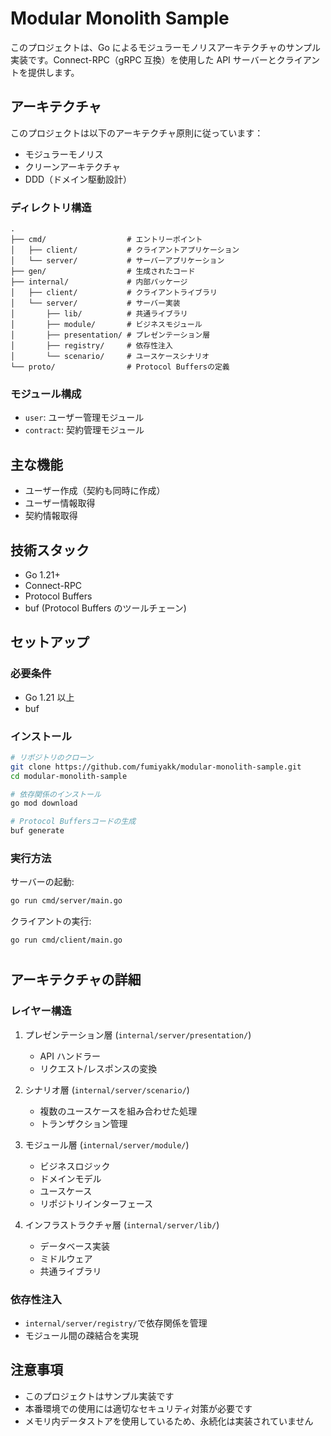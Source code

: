 # Modular Monolith Sample

このプロジェクトは、Go によるモジュラーモノリスアーキテクチャのサンプル実装です。Connect-RPC（gRPC 互換）を使用した API サーバーとクライアントを提供します。

## アーキテクチャ

このプロジェクトは以下のアーキテクチャ原則に従っています：

- モジュラーモノリス
- クリーンアーキテクチャ
- DDD（ドメイン駆動設計）

### ディレクトリ構造

```
.
├── cmd/                  # エントリーポイント
│   ├── client/           # クライアントアプリケーション
│   └── server/           # サーバーアプリケーション
├── gen/                  # 生成されたコード
├── internal/             # 内部パッケージ
│   ├── client/           # クライアントライブラリ
│   └── server/           # サーバー実装
│       ├── lib/          # 共通ライブラリ
│       ├── module/       # ビジネスモジュール
│       ├── presentation/ # プレゼンテーション層
│       ├── registry/     # 依存性注入
│       └── scenario/     # ユースケースシナリオ
└── proto/                # Protocol Buffersの定義
```

### モジュール構成

- `user`: ユーザー管理モジュール
- `contract`: 契約管理モジュール

## 主な機能

- ユーザー作成（契約も同時に作成）
- ユーザー情報取得
- 契約情報取得

## 技術スタック

- Go 1.21+
- Connect-RPC
- Protocol Buffers
- buf (Protocol Buffers のツールチェーン)

## セットアップ

### 必要条件

- Go 1.21 以上
- buf

### インストール

```bash
# リポジトリのクローン
git clone https://github.com/fumiyakk/modular-monolith-sample.git
cd modular-monolith-sample

# 依存関係のインストール
go mod download

# Protocol Buffersコードの生成
buf generate
```

### 実行方法

サーバーの起動:

```bash
go run cmd/server/main.go
```

クライアントの実行:

```bash
go run cmd/client/main.go
```

#

## アーキテクチャの詳細

### レイヤー構造

1. プレゼンテーション層 (`internal/server/presentation/`)

   - API ハンドラー
   - リクエスト/レスポンスの変換

2. シナリオ層 (`internal/server/scenario/`)

   - 複数のユースケースを組み合わせた処理
   - トランザクション管理

3. モジュール層 (`internal/server/module/`)

   - ビジネスロジック
   - ドメインモデル
   - ユースケース
   - リポジトリインターフェース

4. インフラストラクチャ層 (`internal/server/lib/`)
   - データベース実装
   - ミドルウェア
   - 共通ライブラリ

### 依存性注入

- `internal/server/registry/`で依存関係を管理
- モジュール間の疎結合を実現

## 注意事項

- このプロジェクトはサンプル実装です
- 本番環境での使用には適切なセキュリティ対策が必要です
- メモリ内データストアを使用しているため、永続化は実装されていません
